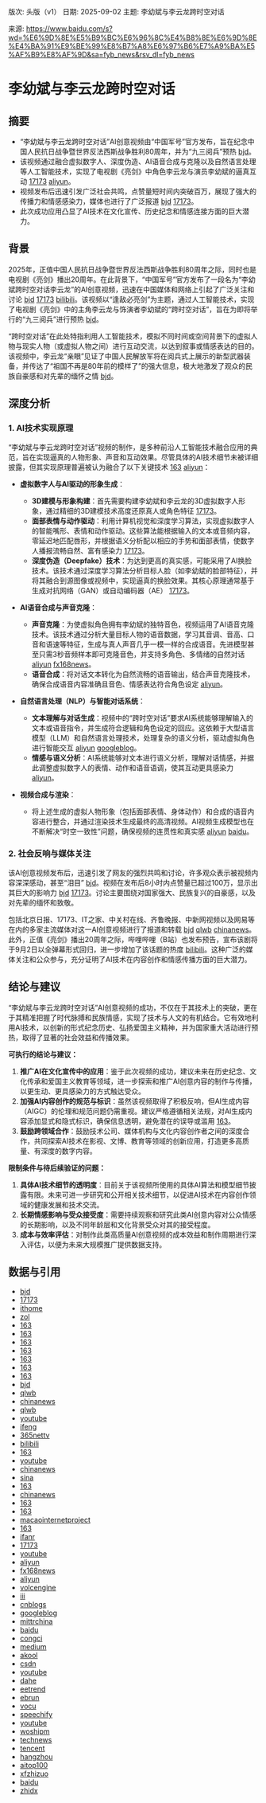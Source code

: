 版次: 头版（v1）
日期: 2025-09-02
主题: 李幼斌与李云龙跨时空对话

来源: https://www.baidu.com/s?wd=%E6%9D%8E%E5%B9%BC%E6%96%8C%E4%B8%8E%E6%9D%8E%E4%BA%91%E9%BE%99%E8%B7%A8%E6%97%B6%E7%A9%BA%E5%AF%B9%E8%AF%9D&sa=fyb_news&rsv_dl=fyb_news

# 李幼斌与李云龙跨时空对话

## 摘要
- “李幼斌与李云龙跨时空对话”AI创意视频由“中国军号”官方发布，旨在纪念中国人民抗日战争暨世界反法西斯战争胜利80周年，并为“九三阅兵”预热 [bjd](https://vertexaisearch.cloud.google.com/grounding-api-redirect/AUZIYQEV_-DhTDk3CBheU5M5lTanZaTmi_2o9EhZH1VqdZROpSGBAgMZwPhYVcUQKeLWjHg_JxrGDW-4TAkc5PwYGX9fHwrxNzlXKg7xl2CecOQKI6uvsGyr9Zky-gmGgN4nuE9qd6c7IaKIdMrHQwc=)。
- 该视频通过融合虚拟数字人、深度伪造、AI语音合成与克隆以及自然语言处理等人工智能技术，实现了电视剧《亮剑》中角色李云龙与演员李幼斌的逼真互动 [17173](https://vertexaisearch.cloud.google.com/grounding-api-redirect/AUZIYQG2ynESw4qwk492cKWXPUEsqwjhTSigzppmO4AgXxMsa_WbiIyGXcmKik5iUjCspH5vCeoIJL-PcmJB_aAiBhIlCWFUl3uR0UGw_-hTd-R__MehTGT6vGv0aoa49BL_qmIEKxh73Re0Se7Zw0esU7GU8Q==) [aliyun](https://vertexaisearch.cloud.google.com/grounding-api-redirect/AUZIYQFPA8mXvKyXa4mxcD8bcXHZWT-3SMYklcGYpxWR3au68Y76gR_iCce24uaBNdBEeik6x61-eiF2nmAufSUHLF6xM-y4IboWBl5zX_lEmzoTfCUzu8z8EhIiDBsCx_i6V4RqLaaqVo75EF3w736uwiOULyE=)。
- 视频发布后迅速引发广泛社会共鸣，点赞量短时间内突破百万，展现了强大的传播力和情感感染力，媒体也进行了广泛报道 [bjd](https://vertexaisearch.cloud.google.com/grounding-api-redirect/AUZIYQEV_-DhTDk3CBheU5M5lTanZaTmi_2o9EhZH1VqdZROpSGBAgMZwPhYVcUQKeLWjHg_JxrGDW-4TAkc5PwYGX9fHwrxNzlXKg7xl2CecOQKI6uvsGyr9Zky-gmGgN4nuE9qd6c7IaKIdMrHQwc=) [17173](https://vertexaisearch.cloud.google.com/grounding-api-redirect/AUZIYQEN0z-3fdJ0A98q5rmlNN7I5rv6KOJTqQWJLyzgk4EdzcqCzWAwI6Ug6ZjgIpm2vVDlSHJoVIk9M2E8djzdhYljaFTLJ5usoZdaqwwDAZwyiowdFC-xhjZAb4Ka-EMUeVl7-3qJn7bHIzVL3DVROSOcz7E=)。
- 此次成功应用凸显了AI技术在文化宣传、历史纪念和情感连接方面的巨大潜力。

## 背景
2025年，正值中国人民抗日战争暨世界反法西斯战争胜利80周年之际，同时也是电视剧《亮剑》播出20周年。在此背景下，“中国军号”官方发布了一段名为“李幼斌跨时空对话李云龙”的AI创意视频，迅速在中国媒体和网络上引起了广泛关注和讨论 [bjd](https://vertexaisearch.cloud.google.com/grounding-api-redirect/AUZIYQEV_-DhTDk3CBheU5M5lTanZaTmi_2o9EhZH1VqdZROpSGBAgMZwPhYVcUQKeLWjHg_JxrGDW-4TAkc5PwYGX9fHwrxNzlXKg7xl2CecOQKI6uvsGyr9Zky-gmGgN4nuE9qd6c7IaKIdMrHQwc=) [17173](https://vertexaisearch.cloud.google.com/grounding-api-redirect/AUZIYQEN0z-3fdJ0A98q5rmlNN7I5rv6KOJTqQWJLyzgk4EdzcqCzWAwI6Ug6ZjgIpm2vVDlSHJoVIk9M2E8djzdhYljaFTLJ5usoZdaqwwDAZwyiowdFC-xhjZAb4Ka-EMUeVl7-3qJn7bHIzVL3DVROSOcz7E=) [bilibili](https://vertexaisearch.cloud.google.com/grounding-api-redirect/AUZIYQEN0z-3fdJ0A98q5rmlNN7I5rv6KOJTqQWJLyzgk4EdzcqCzWAwI6Ug6ZjgIpm2vVDlSHJoVIk9M2E8djzdhYljaFTLJ5usoZdaqwwDAZwyiowdFC-xhjZAb4Ka-EMUeVl7-3qJn7bHIzVL3DVROSOcz7E=8)。该视频以“逢敌必亮剑”为主题，通过人工智能技术，实现了电视剧《亮剑》中的主角李云龙与饰演者李幼斌的“跨时空对话”，旨在为即将举行的“九三阅兵”进行预热 [bjd](https://vertexaisearch.cloud.google.com/grounding-api-redirect/AUZIYQEV_-DhTDk3CBheU5M5lTanZaTmi_2o9EhZH1VqdZROpSGBAgMZwPhYVcUQKeLWjHg_JxrGDW-4TAkc5PwYGX9fHwrxNzlXKg7xl2CecOQKI6uvsGyr9Zky-gmGgN4nuE9qd6c7IaKIdMrHQwc=)。

“跨时空对话”在此处特指利用人工智能技术，模拟不同时间或空间背景下的虚拟人物与现实人物（或虚拟人物之间）进行互动交流，以达到叙事或情感表达的目的。该视频中，李云龙“亲眼”见证了中国人民解放军将在阅兵式上展示的新型武器装备，并传达了“祖国不再是80年前的模样了”的强大信息，极大地激发了观众的民族自豪感和对先辈的缅怀之情 [bjd](https://vertexaisearch.cloud.google.com/grounding-api-redirect/AUZIYQEV_-DhTDk3CBheU5M5lTanZaTmi_2o9EhZH1VqdZROpSGBAgMZwPhYVcUQKeLWjHg_JxrGDW-4TAkc5PwYGX9fHwrxNzlXKg7xl2CecOQKI6uvsGyr9Zky-gmGgN4nuE9qd6c7IaKIdMrHQwc=)。

## 深度分析

### 1. AI技术实现原理
“李幼斌与李云龙跨时空对话”视频的制作，是多种前沿人工智能技术融合应用的典范，旨在实现逼真的人物形象、声音和互动效果。尽管具体的AI技术细节未被详细披露，但其实现原理普遍被认为融合了以下关键技术 [163](https://vertexaisearch.cloud.google.com/grounding-api-redirect/AUZIYQGGxK2eC0wIZuCSnWqyQYapBAZQJbYgpuXIoPVQK5gveBG_8bizKYXYF9tpebY22cS_rwk8ax8FWHu0_sDv22jCrgYxwdvrz69klm3FzNKlx5lVW8qIOyBPOBkWsYMoMk9GXpXznc6cz8CezFC2THEiEZTT9ZyoLFzQYipzbpJYdYMKwA==) [aliyun](https://vertexaisearch.cloud.google.com/grounding-api-redirect/AUZIYQFPA8mXvKyXa4mxcD8bcXHZWT-3SMYklcGYpxWR3au68Y76gR_iCce24uaBNdBEeik6x61-eiF2nmAufSUHLF6xM-y4IboWBl5zX_lEmzoTfCUzu8z8EhIiDBsCx_i6V4RqLaaqVo75EF3w736uwiOULyE=)：

*   **虚拟数字人与AI驱动的形象生成**：
    *   **3D建模与形象构建**：首先需要构建李幼斌和李云龙的3D虚拟数字人形象，通过精细的3D建模技术高度还原真人或角色特征 [17173](https://vertexaisearch.cloud.google.com/grounding-api-redirect/AUZIYQG2ynESw4qwk492cKWXPUEsqwjhTSigzppmO4AgXxMsa_WbiIyGXcmKik5iUjCspH5vCeoIJL-PcmJB_aAiBhIlCWFUl3uR0UGw_-hTd-R__MehTGT6vGv0aoa49BL_qmIEKxh73Re0Se7Zw0esU7GU8Q==)。
    *   **面部表情与动作驱动**：利用计算机视觉和深度学习算法，实现虚拟数字人的智能嘴形、表情和动作驱动。这些算法能根据输入的文本或音频内容，零延迟地匹配唇形，并根据语义分析配以相应的手势和面部表情，使数字人播报流畅自然、富有感染力 [17173](https://vertexaisearch.cloud.google.com/grounding-api-redirect/AUZIYQG2ynESw4qwk492cKWXPUEsqwjhTSigzppmO4AgXxMsa_WbiIyGXcmKik5iUjCspH5vCeoIJL-PcmJB_aAiBhIlCWFUl3uR0UGw_-hTd-R__MehTGT6vGv0aoa49BL_qmIEKxh73Re0Se7Zw0esU7GU8Q==)。
    *   **深度伪造（Deepfake）技术**：为达到更高的真实感，可能采用了AI换脸技术。该技术通过深度学习算法分析目标人脸（如李幼斌的脸部特征），并将其融合到源图像或视频中，实现逼真的换脸效果。其核心原理通常基于生成对抗网络（GAN）或自动编码器（AE） [17173](https://vertexaisearch.cloud.google.com/grounding-api-redirect/AUZIYQG2ynESw4qwk492cKWXPUEsqwjhTSigzppmO4AgXxMsa_WbiIyGXcmKik5iUjCspH5vCeoIJL-PcmJB_aAiBhIlCWFUl3uR0UGw_-hTd-R__MehTGT6vGv0aoa49BL_qmIEKxh73Re0Se7Zw0esU7GU8Q==)。

*   **AI语音合成与声音克隆**：
    *   **声音克隆**：为使虚拟角色拥有李幼斌的独特音色，视频运用了AI语音克隆技术。该技术通过分析大量目标人物的语音数据，学习其音调、音高、口音和语速等特征，生成与真人声音几乎一模一样的合成语音。先进模型甚至只需3秒音频样本即可克隆音色，并支持多角色、多情绪的自然对话 [aliyun](https://vertexaisearch.cloud.google.com/grounding-api-redirect/AUZIYQFPA8mXvKyXa4mxcD8bcXHZWT-3SMYklcGYpxWR3au68Y76gR_iCce24uaBNdBEeik6x61-eiF2nmAufSUHLF6xM-y4IboWBl5zX_lEmzoTfCUzu8z8EhIiDBsCx_i6V4RqLaaqVo75EF3w736uwiOULyE=) [fx168news](https://vertexaisearch.cloud.google.com/grounding-api-redirect/AUZIYQEOHbpUky79o4MpyHmVX_e-sN-3eyojFOWmug6ZjgKvPmmV0eKvi1Cbwr46ENSbQz0i-bgbug2R6PFWbCfzin8n89ZjvCZvc4Y6EogkCaccqC-OKlUSLBMFZ5f4hMwpY_b0)。
    *   **语音合成**：将对话文本转化为自然流畅的语音输出，结合声音克隆技术，确保合成语音内容准确且音色、情感表达符合角色设定 [aliyun](https://vertexaisearch.cloud.google.com/grounding-api-redirect/AUZIYQFPA8mXvKyXa4mxcD8bcXHZWT-3SMYklcGYpxWR3au68Y76gR_iCce24uaBNdBEeik6x61-eiF2nmAufSUHLF6xM-y4IboWBl5zX_lEmzoTfCUzu8z8EhIiDBsCx_i6V4RqLaaqVo75EF3w736uwiOULyE=)。

*   **自然语言处理（NLP）与智能对话系统**：
    *   **文本理解与对话生成**：视频中的“跨时空对话”要求AI系统能够理解输入的文本或语音指令，并生成符合逻辑和角色设定的回应。这依赖于大型语言模型（LLM）和自然语言处理技术，处理复杂的语义分析，驱动虚拟角色进行智能交互 [aliyun](https://vertexaisearch.cloud.google.com/grounding-api-redirect/AUZIYQFPA8mXvKyXa4mxcD8bcXHZWT-3SMYklcGYpxWR3au68Y76gR_iCce24uaBNdBEeik6x61-eiF2nmAufSUHLF6xM-y4IboWBl5zX_lEmzoTfCUzu8z8EhIiDBsCx_i6V4RqLaaqVo75EF3w736uwiOULyE=) [googleblog](https://vertexaisearch.cloud.google.com/grounding-api-redirect/AUZIYQFsLjoQAr15J1VIiOiyjUvzDnmjQuio0XrpTWzzRkEsSx0q8g2toHnJtEo8IRqr6F15BVDtK8alag6WqMNCiCn6hCsgrxkT8JU7YNiM5mtJeNAs22F0-rH1hG1SkQdB0YDo-9wfFilftwpIqBWXeMS4-n9Dar86FYPEP7PV3xxz24RQlDMUGuuWysN8f0kvFhTnOOM=)。
    *   **情感与语义分析**：AI系统能够对文本进行语义分析，理解对话情感，并据此调整虚拟数字人的表情、动作和语音语调，使其互动更具感染力 [aliyun](https://vertexaisearch.cloud.google.com/grounding-api-redirect/AUZIYQFPA8mXvKyXa4mxcD8bcXHZWT-3SMYklcGYpxWR3au68Y76gR_iCce24uaBNdBEeik6x61-eiF2nmAufSUHLF6xM-y4IboWBl5zX_lEmzoTfCUzu8z8EhIiDBsCx_i6V4RqLaaqVo75EF3w736uwiOULyE=)。

*   **视频合成与渲染**：
    *   将上述生成的虚拟人物形象（包括面部表情、身体动作）和合成的语音内容进行整合，并通过渲染技术生成最终的高清视频。AI视频生成模型也在不断解决“时空一致性”问题，确保视频的连贯性和真实感 [aliyun](https://vertexaisearch.cloud.google.com/grounding-api-redirect/AUZIYQFPA8mXvKyXa4mxcD8bcXHZWT-3SMYklcGYpxWR3au68Y76gR_iCce24uaBNdBEeik6x61-eiF2nmAufSUHLF6xM-y4IboWBl5zX_lEmzoTfCUzu8z8EhIiDBsCx_i6V4RqLaaqVo75EF3w736uwiOULyE=) [baidu](https://vertexaisearch.cloud.google.com/grounding-api-redirect/AUZIYQEMNu-nva_IzS1Owb-WtnplrhUV2CMe1mYtHEO6Hp4um9hqXXWRpXCumHu1jhF7E2QqA9r5oACnpDTnqzIPwjIuwxrosw3xxEZHUFjGdAnfZEBAxiEhKCD6WJNOqX6qNSJm9jhtrg==0)。

### 2. 社会反响与媒体关注
该AI创意视频发布后，迅速引发了网友的强烈共鸣和讨论，许多观众表示被视频内容深深感动，甚至“泪目” [bjd](https://vertexaisearch.cloud.google.com/grounding-api-redirect/AUZIYQEV_-DhTDk3CBheU5M5lTanZaTmi_2o9EhZH1VqdZROpSGBAgMZwPhYVcUQKeLWjHg_JxrGDW-4TAkc5PwYGX9fHwrxNzlXKg7xl2CecOQKI6uvsGyr9Zky-gmGgN4nuE9qd6c7IaKIdMrHQwc=)。视频在发布后8小时内点赞量已超过100万，显示出其巨大的影响力 [bjd](https://vertexaisearch.cloud.google.com/grounding-api-redirect/AUZIYQEV_-DhTDk3CBheU5M5lTanZaTmi_2o9EhZH1VqdZROpSGBAgMZwPhYVcUQKeLWjHg_JxrGDW-4TAkc5PwYGX9fHwrxNzlXKg7xl2CecOQKI6uvsGyr9Zky-gmGgN4nuE9qd6c7IaKIdMrHQwc=) [17173](https://vertexaisearch.cloud.google.com/grounding-api-redirect/AUZIYQEN0z-3fdJ0A98q5rmlNN7I5rv6KOJTqQWJLyzgk4EdzcqCzWAwI6Ug6ZjgIpm2vVDlSHJoVIk9M2E8djzdhYljaFTLJ5usoZdaqwwDAZwyiowdFC-xhjZAb4Ka-EMUeVl7-3qJn7bHIzVL3DVROSOcz7E=)。讨论主要围绕对国家强大、民族复兴的自豪感，以及对先辈的缅怀和致敬。

包括北京日报、17173、IT之家、中关村在线、齐鲁晚报、中新网视频以及网易等在内的多家主流媒体对这一AI创意视频进行了报道和转载 [bjd](https://vertexaisearch.cloud.google.com/grounding-api-redirect/AUZIYQEV_-DhTDk3CBheU5M5lTanZaTmi_2o9EhZH1VqdZROpSGBAgMZwPhYVcUQKeLWjHg_JxrGDW-4TAkc5PwYGX9fHwrxNzlXKg7xl2CecOQKI6uvsGyr9Zky-gmGgN4nuE9qd6c7IaKIdMrHQwc=) [qlwb](https://vertexaisearch.cloud.google.com/grounding-api-redirect/AUZIYQEN0z-3fdJ0A98q5rmlNN7I5rv6KOJTqQWJLyzgk4EdzcqCzWAwI6Ug6ZjgIpm2vVDlSHJoVIk9M2E8djzdhYljaFTLJ5usoZdaqwwDAZwyiowdFC-xhjZAb4Ka-EMUeVl7-3qJn7bHIzVL3DVROSOcz7E=2) [chinanews](https://vertexaisearch.cloud.google.com/grounding-api-redirect/AUZIYQEN0z-3fdJ0A98q5rmlNN7I5rv6KOJTqQWJLyzgk4EdzcqCzWAwI6Ug6ZjgIpm2vVDlSHJoVIk9M2E8djzdhYljaFTLJ5usoZdaqwwDAZwyiowdFC-xhjZAb4Ka-EMUeVl7-3qJn7bHIzVL3DVROSOcz7E=3)。此外，正值《亮剑》播出20周年之际，哔哩哔哩（B站）也发布预告，宣布该剧将于9月2日以全弹幕形式回归，进一步增加了该话题的热度 [bilibili](https://vertexaisearch.cloud.google.com/grounding-api-redirect/AUZIYQEN0z-3fdJ0A98q5rmlNN7I5rv6KOJTqQWJLyzgk4EdzcqCzWAwI6Ug6ZjgIpm2vVDlSHJoVIk9M2E8djzdhYljaFTLJ5usoZdaqwwDAZwyiowdFC-xhjZAb4Ka-EMUeVl7-3qJn7bHIzVL3DVROSOcz7E=8)。这种广泛的媒体关注和公众参与，充分证明了AI技术在内容创作和情感传播方面的巨大潜力。

## 结论与建议
“李幼斌与李云龙跨时空对话”AI创意视频的成功，不仅在于其技术上的突破，更在于其精准把握了时代脉搏和民族情感，实现了技术与人文的有机结合。它有效地利用AI技术，以创新的形式纪念历史、弘扬爱国主义精神，并为国家重大活动进行预热，取得了显著的社会效益和传播效果。

**可执行的结论与建议：**
1.  **推广AI在文化宣传中的应用**：鉴于此次视频的成功，建议未来在历史纪念、文化传承和爱国主义教育等领域，进一步探索和推广AI创意内容的制作与传播，以更生动、更具感染力的方式触达受众。
2.  **加强AI内容创作的规范与标识**：虽然该视频取得了积极反响，但AI生成内容（AIGC）的伦理和规范问题仍需重视。建议严格遵循相关法规，对AI生成内容添加显式和隐式标识，确保信息透明，避免潜在的误导或滥用 [163](https://vertexaisearch.cloud.google.com/grounding-api-redirect/AUZIYQEeFh9vs9QcfYXbcPZfDOtTe1ynkSUmb5XKuQeHwBhRLqTAD5efBmhD6JHWVlOnwml77Nw6VMXh1xMdwR0BYuDwiM6bl4tdu0tzhSkFhKS00brk2f6sZaB5tB1tXhspry2jtdVUybiYfwr1gnYPjFkSpjf9RCxDVXDDT7_e29GFUfFVouN4NnHe10cld1TR)。
3.  **鼓励跨领域合作**：鼓励技术公司、媒体机构与文化内容创作者之间的深度合作，共同探索AI技术在影视、文博、教育等领域的创新应用，打造更多高质量、有深度的数字内容。

**限制条件与待后续验证的问题：**
1.  **具体AI技术细节的透明度**：目前关于该视频所使用的具体AI算法和模型细节披露有限。未来可进一步研究和公开相关技术细节，以促进AI技术在内容创作领域的健康发展和技术交流。
2.  **长期情感影响与受众接受度**：需要持续观察和研究此类AI创意内容对公众情感的长期影响，以及不同年龄层和文化背景受众对其的接受程度。
3.  **成本与效率评估**：对制作此类高质量AI创意视频的成本效益和制作周期进行深入评估，以便为未来大规模推广提供数据支持。

## 数据与引用
- [bjd](https://vertexaisearch.cloud.google.com/grounding-api-redirect/AUZIYQEV_-DhTDk3CBheU5M5lTanZaTmi_2o9EhZH1VqdZROpSGBAgMZwPhYVcUQKeLWjHg_JxrGDW-4TAkc5PwYGX9fHwrxNzlXKg7xl2CecOQKI6uvsGyr9Zky-gmGgN4nuE9qd6c7IaKIdMrHQwc=)
- [17173](https://vertexaisearch.cloud.google.com/grounding-api-redirect/AUZIYQEN0z-3fdJ0A98q5rmlNN7I5rv6KOJTqQWJLyzgk4EdzcqCzWAwI6Ug6ZjgIpm2vVDlSHJoVIk9M2E8djzdhYljaFTLJ5usoZdaqwwDAZwyiowdFC-xhjZAb4Ka-EMUeVl7-3qJn7bHIzVL3DVROSOcz7E=)
- [ithome](https://vertexaisearch.cloud.google.com/grounding-api-redirect/AUZIYQFC1zPBA5PbNKiQnFl-HCUA5KVjrs8pGqWDHrBrtaIatOCMj65rCuDGAjvcZ-k6cdj1xfntH1HFsvAtZB_uC_bC43tYg13z4c63SX3tcJR2Bgxnecu83kx_1YrD-t66JA==)
- [zol](https://vertexaisearch.cloud.google.com/grounding-api-redirect/AUZIYQGXjUffZ4Ig11hqCjpl3-EYBMlqt8GlXqadcMOogfkKKtdxtuAG5lvlgulGnniW5zD1Q5_7xObEU2moOLZZ3TnLuVXBDYrj1KLoUCDlVeySkSk4LAJyEt52n-HnkltC1OG0Pcfy4g==)
- [163](https://vertexaisearch.cloud.google.com/grounding-api-redirect/AUZIYQEI006cWYs7QbuVGAzNSogg8NLxwheVLa8ze4ZPFSzVt6xqmP22WqrAU2KiAsIY6_WKFcREpgJ9V-Vio6DwvkZma_4DKWrvWftn_7JBVWv0OXB-zPIq5zhnvnthR69mY5JkfhsL6gGnPOKiu23QyQ==)
- [163](https://vertexaisearch.cloud.google.com/grounding-api-redirect/AUZIYQENvf8GfUDcFBMoRrfyoYKFQjdBtUKCjG2mn1sMvnKw2oSPNjBwDp1RJTMcJRp-Zl1VekW9tPCI1PLjIhwXSgimPo2mgD8sZ3sTDiDuEyijoOxY8hU4xGrb6TSXHI4pppPuXDJLBDNNLzMDQIptvgs1oS7HnZpkm0nO0g==)
- [163](https://vertexaisearch.cloud.google.com/grounding-api-redirect/AUZIYQGCElRhPmQcSCExyqGGaFjZ8eveeS4xToGM_XQEHmGkF6MyLGaXYW1fvbea7IMJSoGGrylu-Rtyr3VxMCQboUCSwl_kQ7ovrO-6-SyAhRWxGmxnEV9vZH16c6-wsmGIJPry-B71z8XzH01uEYTK)
- [163](https://vertexaisearch.cloud.google.com/grounding-api-redirect/AUZIYQFEfxkfD0JLkW0yLgGPGqtr95X59GCF5lQpGsRR_HHisFUXfMqZzCvLstws8Cu3WXiRRDjT_j6BEbX6XdGR1nZ-ec8XChSd3kUrgFM1LHrWK2kfKp2TF-Y7wtUgYnphgbR5GxhWMvUCRdS7ftYEMIc=)
- [163](https://vertexaisearch.cloud.google.com/grounding-api-redirect/AUZIYQHhkGyutjzdClyW3EiD67BejOdMoY5A9nitf87XeoLGnA_rwcGy52BTwCoO4LfkqSzqQ9nTThCk7GC8ymSvs5U6yuAEvauV2kObAcIbFVIga_0Q7V4E6SSJ_GpTXBsITrNYJq8L5CQ_S3IUN3sdewCKxaHLC4kYIBt3jP-itSr24Wc=)
- [163](https://vertexaisearch.cloud.google.com/grounding-api-redirect/AUZIYQFJOHOD_uy4OEOYJdqth0IA-qYJyAwsuuWRut7WO5PuKh9yrEzuYLEN4C8qe_uCpkjpSLbKpCQJY13_0Zg2uiP3yd0mv07_H4cDXpwYqDbXl2fnoWq51FOkMH2P4IbV_FEhow3csyIW0JMghZJDQZsgO3rv8EMPHy_UBsWcrdFfpW8=)
- [163](https://vertexaisearch.cloud.google.com/grounding-api-redirect/AUZIYQEN0z-3fdJ0A98q5rmlNN7I5rv6KOJTqQWJLyzgk4EdzcqCzWAwI6Ug6ZjgIpm2vVDlSHJoVIk9M2E8djzdhYljaFTLJ5usoZdaqwwDAZwyiowdFC-xhjZAb4Ka-EMUeVl7-3qJn7bHIzVL3DVROSOcz7E=0)
- [bjd](https://vertexaisearch.cloud.google.com/grounding-api-redirect/AUZIYQEN0z-3fdJ0A98q5rmlNN7I5rv6KOJTqQWJLyzgk4EdzcqCzWAwI6Ug6ZjgIpm2vVDlSHJoVIk9M2E8djzdhYljaFTLJ5usoZdaqwwDAZwyiowdFC-xhjZAb4Ka-EMUeVl7-3qJn7bHIzVL3DVROSOcz7E=1)
- [qlwb](https://vertexaisearch.cloud.google.com/grounding-api-redirect/AUZIYQEN0z-3fdJ0A98q5rmlNN7I5rv6KOJTqQWJLyzgk4EdzcqCzWAwI6Ug6ZjgIpm2vVDlSHJoVIk9M2E8djzdhYljaFTLJ5usoZdaqwwDAZwyiowdFC-xhjZAb4Ka-EMUeVl7-3qJn7bHIzVL3DVROSOcz7E=2)
- [chinanews](https://vertexaisearch.cloud.google.com/grounding-api-redirect/AUZIYQEN0z-3fdJ0A98q5rmlNN7I5rv6KOJTqQWJLyzgk4EdzcqCzWAwI6Ug6ZjgIpm2vVDlSHJoVIk9M2E8djzdhYljaFTLJ5usoZdaqwwDAZwyiowdFC-xhjZAb4Ka-EMUeVl7-3qJn7bHIzVL3DVROSOcz7E=3)
- [qlwb](https://vertexaisearch.cloud.google.com/grounding-api-redirect/AUZIYQEN0z-3fdJ0A98q5rmlNN7I5rv6KOJTqQWJLyzgk4EdzcqCzWAwI6Ug6ZjgIpm2vVDlSHJoVIk9M2E8djzdhYljaFTLJ5usoZdaqwwDAZwyiowdFC-xhjZAb4Ka-EMUeVl7-3qJn7bHIzVL3DVROSOcz7E=4)
- [youtube](https://vertexaisearch.cloud.google.com/grounding-api-redirect/AUZIYQEN0z-3fdJ0A98q5rmlNN7I5rv6KOJTqQWJLyzgk4EdzcqCzWAwI6Ug6ZjgIpm2vVDlSHJoVIk9M2E8djzdhYljaFTLJ5usoZdaqwwDAZwyiowdFC-xhjZAb4Ka-EMUeVl7-3qJn7bHIzVL3DVROSOcz7E=5)
- [ifeng](https://vertexaisearch.cloud.google.com/grounding-api-redirect/AUZIYQEN0z-3fdJ0A98q5rmlNN7I5rv6KOJTqQWJLyzgk4EdzcqCzWAwI6Ug6ZjgIpm2vVDlSHJoVIk9M2E8djzdhYljaFTLJ5usoZdaqwwDAZwyiowdFC-xhjZAb4Ka-EMUeVl7-3qJn7bHIzVL3DVROSOcz7E=6)
- [365nettv](https://vertexaisearch.cloud.google.com/grounding-api-redirect/AUZIYQEN0z-3fdJ0A98q5rmlNN7I5rv6KOJTqQWJLyzgk4EdzcqCzWAwI6Ug6ZjgIpm2vVDlSHJoVIk9M2E8djzdhYljaFTLJ5usoZdaqwwDAZwyiowdFC-xhjZAb4Ka-EMUeVl7-3qJn7bHIzVL3DVROSOcz7E=7)
- [bilibili](https://vertexaisearch.cloud.google.com/grounding-api-redirect/AUZIYQEN0z-3fdJ0A98q5rmlNN7I5rv6KOJTqQWJLyzgk4EdzcqCzWAwI6Ug6ZjgIpm2vVDlSHJoVIk9M2E8djzdhYljaFTLJ5usoZdaqwwDAZwyiowdFC-xhjZAb4Ka-EMUeVl7-3qJn7bHIzVL3DVROSOcz7E=8)
- [163](https://vertexaisearch.cloud.google.com/grounding-api-redirect/AUZIYQGGxK2eC0wIZuCSnWqyQYapBAZQJbYgpuXIoPVQK5gveBG_8bizKYXYF9tpebY22cS_rwk8ax8FWHu0_sDv22jCrgYxwdvrz69klm3FzNKlx5lVW8qIOyBPOBkWsYMoMk9GXpXznc6cz8CezFC2THEiEZTT9ZyoLFzQYipzbpJYdYMKwA==)
- [youtube](https://vertexaisearch.cloud.google.com/grounding-api-redirect/AUZIYQGoB9eI8Of3lCbZdyWacthHfnPlXh-tJWxBDzS8EjuDCzSplgx9d4_cJ1XzFHu2mdat66yhDhFLvrPxHUtm1UVQ5f1l4KtnIAZjYw-62txIO_RFe0HsOyyV90O7NlPiaTE4n_g_ji4=)
- [chinanews](https://vertexaisearch.cloud.google.com/grounding-api-redirect/AUZIYQGVRxLdlI6VgP3tVy0JyN1cmzt9z6qy9jIAR1En1KL-xXgE-rZuv_3JkDCL7TyZsegKhEBx-1nFDYfT6AMOV7bnxLbH-anF35vSeacChCgvVgHUeUSa5_tEn84kYJVvPjPjxgIo4u8vJjgtWbZKww==)
- [sina](https://vertexaisearch.cloud.google.com/grounding-api-redirect/AUZIYQFB1xoF9rbaxtPu2a3aa0fnUr_4_54Op3UoLmxLIZ7Rc28BPy4lPvZcCvTzqv24XQvg8koGH1Jmgyb0nufnWS0WQ3xSpdrmvgik_ndM1V1WibrGFfRuQWBhIaP4w9nk7mAiMIrjB5piD5c6qrTrc20QQ_ls4rKc6eReWR6mKieW4UauxLVwL713tY5k8IHgDYJ5mgSSasXaA5R5FgivnCN6O0nWslYP37tvei4CWtDBgUc5D6_DDO7nIUR75fsv2b3LuM5eBZYvPffW0tAOnIE=)
- [163](https://vertexaisearch.cloud.google.com/grounding-api-redirect/AUZIYQEeFh9vs9QcfYXbcPZfDOtTe1ynkSUmb5XKuQeHwBhRLqTAD5efBmhD6JHWVlOnwml77Nw6VMXh1xMdwR0BYuDwiM6bl4tdu0tzhSkFhKS00brk2f6sZaB5tB1tXhspry2jtdVUybiYfwr1gnYPjFkSpjf9RCxDVXDDT7_e29GFUfFVouN4NnHe10cld1TR)
- [chinanews](https://vertexaisearch.cloud.google.com/grounding-api-redirect/AUZIYQG04EPmgKj7pIJsDUE3ikhdwxKtMmRb2fvIH4V_1v4Yury9xE_GKJWnQoE8J3OB1gcpdKXfvNw8gW2ZoYlVYBvRyYcibdrIZfTnvY2V7yzbBM6zCxnA_4Q4BX9Ry4YaelI=)
- [163](https://vertexaisearch.cloud.google.com/grounding-api-redirect/AUZIYQGTMmPeVIQSeYjK8TE8KjwmVbhJFhq0qVico8aPs81wpzvfUt_JX83anVA-P6aEkjMww5Cbuuklm7V-c2MRtXCcsYk3DGcqSiHEeEDpefHJQPu0u-9TNKz4zVd_K8f4Rn9V4imNjA4fP49Kk6KGaI4mDKEeWYByR32K30l_MOvLMvg=)
- [163](https://vertexaisearch.cloud.google.com/grounding-api-redirect/AUZIYQFdJV4RpJ3awsvp9jL3GIcHeAKebjQ-6xna--FJQjhH-s1PeaABjwnCAIi2vrBoCk-jXgUH4XRzl_APj_iqTlm2x78kZEJytCb7ZHsyp_kZiNaLrSUYL7REVb1Kfeg8PkpqGB48fauVNzJ9-2qP0CXlrDr9Jmumm_MKQUz1qIX_TIk=)
- [macaointernetproject](https://vertexaisearch.cloud.google.com/grounding-api-redirect/AUZIYQHaYaAY0vXisM9IYxjFamwx5m5kIytq_v83EfcppxwzfHt0GQGTlMIC1XDwPd9YmeAsE5p7rSQ0bTa8YaOfjSw3DMRHrg7u8GtLMkr5dqjuyHBxQFCW9C_ITITyqeGZ3IGTaEjZdjN-zOk=)
- [163](https://vertexaisearch.cloud.google.com/grounding-api-redirect/AUZIYQErHg1wKNv1hH9O8lj-QP6TGfJX3QwhxLdXmkw8-cmu8DklANb-adGzIJYjY5-tsbtB4JCrGyxg92lPjNcICzfNYGtVbCFwI4-IWPSA_Z--K4izOBHqErZueid3aT_8G_93E4abH-ZJ6cxitZTI)
- [ifanr](https://vertexaisearch.cloud.google.com/grounding-api-redirect/AUZIYQGoB9eI8Of3lCbZdyWacthHfnPlXh-tJWxBDzS8EjuDCzSplgx9d4_cJ1XzFHu2mdat66yhDhFLvrPxHUtm1UVQ5f1l4KtnIAZjYw-62txIO_RFe0HsOyyV90O7NlPiaTE4n_g_ji4=0)
- [17173](https://vertexaisearch.cloud.google.com/grounding-api-redirect/AUZIYQG2ynESw4qwk492cKWXPUEsqwjhTSigzppmO4AgXxMsa_WbiIyGXcmKik5iUjCspH5vCeoIJL-PcmJB_aAiBhIlCWFUl3uR0UGw_-hTd-R__MehTGT6vGv0aoa49BL_qmIEKxh73Re0Se7Zw0esU7GU8Q==)
- [youtube](https://vertexaisearch.cloud.google.com/grounding-api-redirect/AUZIYQEMNu-nva_IzS1Owb-WtnplrhUV2CMe1mYtHEO6Hp4um9hqXXWRpXCumHu1jhF7E2QqA9r5oACnpDTnqzIPwjIuwxrosw3xxEZHUFjGdAnfZEBAxiEhKCD6WJNOqX6qNSJm9jhtrg==)
- [aliyun](https://vertexaisearch.cloud.google.com/grounding-api-redirect/AUZIYQFPA8mXvKyXa4mxcD8bcXHZWT-3SMYklcGYpxWR3au68Y76gR_iCce24uaBNdBEeik6x61-eiF2nmAufSUHLF6xM-y4IboWBl5zX_lEmzoTfCUzu8z8EhIiDBsCx_i6V4RqLaaqVo75EF3w736uwiOULyE=)
- [fx168news](https://vertexaisearch.cloud.google.com/grounding-api-redirect/AUZIYQEOHbpUky79o4MpyHmVX_e-sN-3eyojFOWmug6ZjgKvPmmV0eKvi1Cbwr46ENSbQz0i-bgbug2R6PFWbCfzin8n89ZjvCZvc4Y6EogkCaccqC-OKlUSLBMFZ5f4hMwpY_b0)
- [aliyun](https://vertexaisearch.cloud.google.com/grounding-api-redirect/AUZIYQHJaYPIabXVNlSIwkQjurVZNUe2fZ4mZ6EOtqkKWMAbG7Gpn3eOVLKvnPtKtecSATpl8jvwt0TapqJUzHlGxpuwIAekYJ0Nxxw_ZeLVZJbVyaMfxjwFDFjgGkJ4EQ_9hdqj-g==)
- [volcengine](https://vertexaisearch.cloud.google.com/grounding-api-redirect/AUZIYQFbdr4OlqlwFgcxJwratcV7p10UK4eHXX1UFYzavbV8dHVxlnhzWVGIRxdJmly6ffLOFOSJU5Gy8Yr_vgZ-55qYwk9VRRK7RG1RFieNH4lTFvrdMckFXUWs77mjTqz7EkcIz6Y=)
- [iii](https://vertexaisearch.cloud.google.com/grounding-api-redirect/AUZIYQGWUnmeiYlWB7u1zu0zeKNiwtt_pATHrRgcMELjj_LtSAd0VRT_25OXFSDc_7-5-3hCRLTcphZgBexil0r0w-o43SCaluPzU1kXU0v4qGsdlJNHjXswwJ7PEeVPZ5jwZ2EGFvVREA==)
- [cnblogs](https://vertexaisearch.cloud.google.com/grounding-api-redirect/AUZIYQHZp-hZlo-kZRIWZ4LBy7mt8kDzMdAWANLS8AQna8lPgs_uRHhWgt4OU5yfc3MlI3AusWSnsS8cuHB2W9DoQM0BbkOSaBukOFm2D5yDuFW1Zv6XQES8Ok1IxFCRVlFhFTbgCPKkUGAHVOUoa6wOIsw=)
- [googleblog](https://vertexaisearch.cloud.google.com/grounding-api-redirect/AUZIYQFsLjoQAr15J1VIiOiyjUvzDnmjQuio0XrpTWzzRkEsSx0q8g2toHnJtEo8IRqr6F15BVDtK8alag6WqMNCiCn6hCsgrxkT8JU7YNiM5mtJeNAs22F0-rH1hG1SkQdB0YDo-9wfFilftwpIqBWXeMS4-n9Dar86FYPEP7PV3xxz24RQlDMUGuuWysN8f0kvFhTnOOM=)
- [mittrchina](https://vertexaisearch.cloud.google.com/grounding-api-redirect/AUZIYQGPcaG1TbkluRTgFxhruCbblb6uEpiTo6w8Jbz4CSCYS0opOi_RFhaFDcsjStnVOCmOHo23BAxwNVQ05YT-JzRs_veahHPgvDS_r-H7D0S2KV1qhzKE8Qc8BkEEXNnNUuXFlKZjaHA=)
- [baidu](https://vertexaisearch.cloud.google.com/grounding-api-redirect/AUZIYQEMNu-nva_IzS1Owb-WtnplrhUV2CMe1mYtHEO6Hp4um9hqXXWRpXCumHu1jhF7E2QqA9r5oACnpDTnqzIPwjIuwxrosw3xxEZHUFjGdAnfZEBAxiEhKCD6WJNOqX6qNSJm9jhtrg==0)
- [congci](https://vertexaisearch.cloud.google.com/grounding-api-redirect/AUZIYQEMNu-nva_IzS1Owb-WtnplrhUV2CMe1mYtHEO6Hp4um9hqXXWRpXCumHu1jhF7E2QqA9r5oACnpDTnqzIPwjIuwxrosw3xxEZHUFjGdAnfZEBAxiEhKCD6WJNOqX6qNSJm9jhtrg==1)
- [medium](https://vertexaisearch.cloud.google.com/grounding-api-redirect/AUZIYQEMNu-nva_IzS1Owb-WtnplrhUV2CMe1mYtHEO6Hp4um9hqXXWRpXCumHu1jhF7E2QqA9r5oACnpDTnqzIPwjIuwxrosw3xxEZHUFjGdAnfZEBAxiEhKCD6WJNOqX6qNSJm9jhtrg==2)
- [akool](https://vertexaisearch.cloud.google.com/grounding-api-redirect/AUZIYQEMNu-nva_IzS1Owb-WtnplrhUV2CMe1mYtHEO6Hp4um9hqXXWRpXCumHu1jhF7E2QqA9r5oACnpDTnqzIPwjIuwxrosw3xxEZHUFjGdAnfZEBAxiEhKCD6WJNOqX6qNSJm9jhtrg==3)
- [csdn](https://vertexaisearch.cloud.google.com/grounding-api-redirect/AUZIYQEMNu-nva_IzS1Owb-WtnplrhUV2CMe1mYtHEO6Hp4um9hqXXWRpXCumHu1jhF7E2QqA9r5oACnpDTnqzIPwjIuwxrosw3xxEZHUFjGdAnfZEBAxiEhKCD6WJNOqX6qNSJm9jhtrg==4)
- [youtube](https://vertexaisearch.cloud.google.com/grounding-api-redirect/AUZIYQEMNu-nva_IzS1Owb-WtnplrhUV2CMe1mYtHEO6Hp4um9hqXXWRpXCumHu1jhF7E2QqA9r5oACnpDTnqzIPwjIuwxrosw3xxEZHUFjGdAnfZEBAxiEhKCD6WJNOqX6qNSJm9jhtrg==5)
- [dahe](https://vertexaisearch.cloud.google.com/grounding-api-redirect/AUZIYQEMNu-nva_IzS1Owb-WtnplrhUV2CMe1mYtHEO6Hp4um9hqXXWRpXCumHu1jhF7E2QqA9r5oACnpDTnqzIPwjIuwxrosw3xxEZHUFjGdAnfZEBAxiEhKCD6WJNOqX6qNSJm9jhtrg==6)
- [eetrend](https://vertexaisearch.cloud.google.com/grounding-api-redirect/AUZIYQEMNu-nva_IzS1Owb-WtnplrhUV2CMe1mYtHEO6Hp4um9hqXXWRpXCumHu1jhF7E2QqA9r5oACnpDTnqzIPwjIuwxrosw3xxEZHUFjGdAnfZEBAxiEhKCD6WJNOqX6qNSJm9jhtrg==7)
- [ebrun](https://vertexaisearch.cloud.google.com/grounding-api-redirect/AUZIYQEMNu-nva_IzS1Owb-WtnplrhUV2CMe1mYtHEO6Hp4um9hqXXWRpXCumHu1jhF7E2QqA9r5oACnpDTnqzIPwjIuwxrosw3xxEZHUFjGdAnfZEBAxiEhKCD6WJNOqX6qNSJm9jhtrg==8)
- [vocu](https://vertexaisearch.cloud.google.com/grounding-api-redirect/AUZIYQEMNu-nva_IzS1Owb-WtnplrhUV2CMe1mYtHEO6Hp4um9hqXXWRpXCumHu1jhF7E2QqA9r5oACnpDTnqzIPwjIuwxrosw3xxEZHUFjGdAnfZEBAxiEhKCD6WJNOqX6qNSJm9jhtrg==9)
- [speechify](https://vertexaisearch.cloud.google.com/grounding-api-redirect/AUZIYQFPA8mXvKyXa4mxcD8bcXHZWT-3SMYklcGYpxWR3au68Y76gR_iCce24uaBNdBEeik6x61-eiF2nmAufSUHLF6xM-y4IboWBl5zX_lEmzoTfCUzu8z8EhIiDBsCx_i6V4RqLaaqVo75EF3w736uwiOULyE=0)
- [youtube](https://vertexaisearch.cloud.google.com/grounding-api-redirect/AUZIYQFPA8mXvKyXa4mxcD8bcXHZWT-3SMYklcGYpxWR3au68Y76gR_iCce24uaBNdBEeik6x61-eiF2nmAufSUHLF6xM-y4IboWBl5zX_lEmzoTfCUzu8z8EhIiDBsCx_i6V4RqLaaqVo75EF3w736uwiOULyE=1)
- [woshipm](https://vertexaisearch.cloud.google.com/grounding-api-redirect/AUZIYQFPA8mXvKyXa4mxcD8bcXHZWT-3SMYklcGYpxWR3au68Y76gR_iCce24uaBNdBEeik6x61-eiF2nmAufSUHLF6xM-y4IboWBl5zX_lEmzoTfCUzu8z8EhIiDBsCx_i6V4RqLaaqVo75EF3w736uwiOULyE=2)
- [technews](https://vertexaisearch.cloud.google.com/grounding-api-redirect/AUZIYQFPA8mXvKyXa4mxcD8bcXHZWT-3SMYklcGYpxWR3au68Y76gR_iCce24uaBNdBEeik6x61-eiF2nmAufSUHLF6xM-y4IboWBl5zX_lEmzoTfCUzu8z8EhIiDBsCx_i6V4RqLaaqVo75EF3w736uwiOULyE=3)
- [tencent](https://vertexaisearch.cloud.google.com/grounding-api-redirect/AUZIYQFPA8mXvKyXa4mxcD8bcXHZWT-3SMYklcGYpxWR3au68Y76gR_iCce24uaBNdBEeik6x61-eiF2nmAufSUHLF6xM-y4IboWBl5zX_lEmzoTfCUzu8z8EhIiDBsCx_i6V4RqLaaqVo75EF3w736uwiOULyE=4)
- [hangzhou](https://vertexaisearch.cloud.google.com/grounding-api-redirect/AUZIYQFPA8mXvKyXa4mxcD8bcXHZWT-3SMYklcGYpxWR3au68Y76gR_iCce24uaBNdBEeik6x61-eiF2nmAufSUHLF6xM-y4IboWBl5zX_lEmzoTfCUzu8z8EhIiDBsCx_i6V4RqLaaqVo75EF3w736uwiOULyE=5)
- [aitop100](https://vertexaisearch.cloud.google.com/grounding-api-redirect/AUZIYQFPA8mXvKyXa4mxcD8bcXHZWT-3SMYklcGYpxWR3au68Y76gR_iCce24uaBNdBEeik6x61-eiF2nmAufSUHLF6xM-y4IboWBl5zX_lEmzoTfCUzu8z8EhIiDBsCx_i6V4RqLaaqVo75EF3w736uwiOULyE=6)
- [xfzhizuo](https://vertexaisearch.cloud.google.com/grounding-api-redirect/AUZIYQFPA8mXvKyXa4mxcD8bcXHZWT-3SMYklcGYpxWR3au68Y76gR_iCce24uaBNdBEeik6x61-eiF2nmAufSUHLF6xM-y4IboWBl5zX_lEmzoTfCUzu8z8EhIiDBsCx_i6V4RqLaaqVo75EF3w736uwiOULyE=7)
- [baidu](https://vertexaisearch.cloud.google.com/grounding-api-redirect/AUZIYQFPA8mXvKyXa4mxcD8bcXHZWT-3SMYklcGYpxWR3au68Y76gR_iCce24uaBNdBEeik6x61-eiF2nmAufSUHLF6xM-y4IboWBl5zX_lEmzoTfCUzu8z8EhIiDBsCx_i6V4RqLaaqVo75EF3w736uwiOULyE=8)
- [zhidx](https://vertexaisearch.cloud.google.com/grounding-api-redirect/AUZIYQFPA8mXvKyXa4mxcD8bcXHZWT-3SMYklcGYpxWR3au68Y76gR_iCce24uaBNdBEeik6x61-eiF2nmAufSUHLF6xM-y4IboWBl5zX_lEmzoTfCUzu8z8EhIiDBsCx_i6V4RqLaaqVo75EF3w736uwiOULyE=9)
